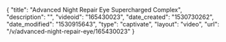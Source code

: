 {
    "title": "Advanced Night Repair Eye Supercharged Complex",
    "description": "",
    "videoid": "165430023",
    "date_created": "1530730262",
    "date_modified": "1530915643",
    "type": "captivate",
    "layout": "video",
    "url": "\/v\/advanced-night-repair-eye\/165430023"
}
